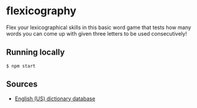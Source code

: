# flexicography
Flex your lexicographical skills in this basic word game that tests how many words you can come up with given three letters to be used consecutively!

## Running locally
`$ npm start`

## Sources
- [English (US) dictionary database](http://www.gwicks.net/dictionaries.htm)